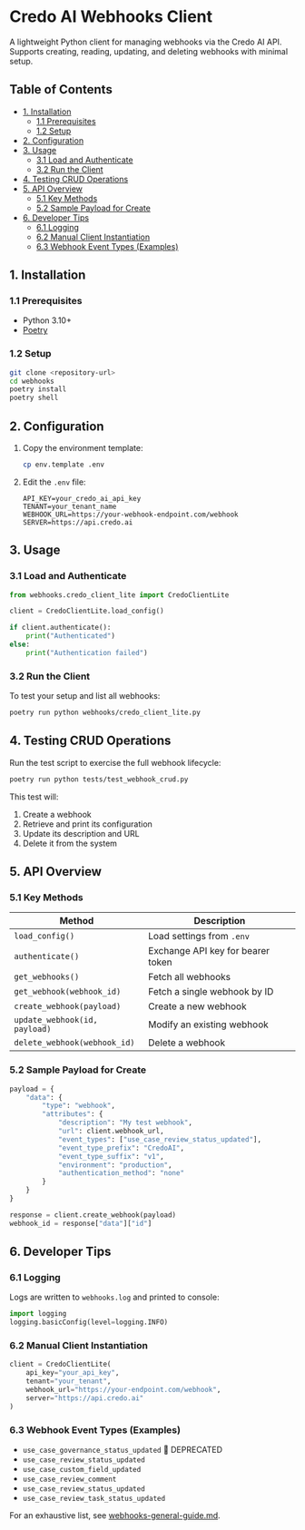 <!-- omit in toc -->
# Credo AI Webhooks Client

A lightweight Python client for managing webhooks via the Credo AI API. Supports creating, reading, updating, and deleting webhooks with minimal setup.

<!-- omit in toc -->
## Table of Contents
<!-- TOC start (generated with https://github.com/derlin/bitdowntoc) -->

- [1. Installation](#1-installation)
  - [1.1 Prerequisites](#11-prerequisites)
  - [1.2 Setup](#12-setup)
- [2. Configuration](#2-configuration)
- [3. Usage](#3-usage)
  - [3.1 Load and Authenticate](#31-load-and-authenticate)
  - [3.2 Run the Client](#32-run-the-client)
- [4. Testing CRUD Operations](#4-testing-crud-operations)
- [5. API Overview](#5-api-overview)
  - [5.1 Key Methods](#51-key-methods)
  - [5.2 Sample Payload for Create](#52-sample-payload-for-create)
- [6. Developer Tips](#6-developer-tips)
  - [6.1 Logging](#61-logging)
  - [6.2 Manual Client Instantiation](#62-manual-client-instantiation)
  - [6.3 Webhook Event Types (Examples)](#63-webhook-event-types-examples)

<!-- TOC end -->

<!-- TOC --><a name="1-installation"></a>
## 1. Installation

<!-- TOC --><a name="11-prerequisites"></a>
### 1.1 Prerequisites

* Python 3.10+
* [Poetry](https://python-poetry.org/docs/#installation)

<!-- TOC --><a name="12-setup"></a>
### 1.2 Setup

```bash
git clone <repository-url>
cd webhooks
poetry install
poetry shell
```


<!-- TOC --><a name="2-configuration"></a>
## 2. Configuration

1. Copy the environment template:

   ```bash
   cp env.template .env
   ```

2. Edit the `.env` file:

   ```env
   API_KEY=your_credo_ai_api_key
   TENANT=your_tenant_name
   WEBHOOK_URL=https://your-webhook-endpoint.com/webhook
   SERVER=https://api.credo.ai
   ```


<!-- TOC --><a name="3-usage"></a>
## 3. Usage

<!-- TOC --><a name="31-load-and-authenticate"></a>
### 3.1 Load and Authenticate

```python
from webhooks.credo_client_lite import CredoClientLite

client = CredoClientLite.load_config()

if client.authenticate():
    print("Authenticated")
else:
    print("Authentication failed")
```

<!-- TOC --><a name="32-run-the-client"></a>
### 3.2 Run the Client

To test your setup and list all webhooks:

```bash
poetry run python webhooks/credo_client_lite.py
```


<!-- TOC --><a name="4-testing-crud-operations"></a>
## 4. Testing CRUD Operations

Run the test script to exercise the full webhook lifecycle:

```bash
poetry run python tests/test_webhook_crud.py
```

This test will:

1. Create a webhook
2. Retrieve and print its configuration
3. Update its description and URL
4. Delete it from the system


<!-- TOC --><a name="5-api-overview"></a>
## 5. API Overview

<!-- TOC --><a name="51-key-methods"></a>
### 5.1 Key Methods

| Method                        | Description                       |
| ----------------------------- | --------------------------------- |
| `load_config()`               | Load settings from `.env`         |
| `authenticate()`              | Exchange API key for bearer token |
| `get_webhooks()`              | Fetch all webhooks                |
| `get_webhook(webhook_id)`     | Fetch a single webhook by ID      |
| `create_webhook(payload)`     | Create a new webhook              |
| `update_webhook(id, payload)` | Modify an existing webhook        |
| `delete_webhook(webhook_id)`  | Delete a webhook                  |

<!-- TOC --><a name="52-sample-payload-for-create"></a>
### 5.2 Sample Payload for Create

```python
payload = {
    "data": {
        "type": "webhook",
        "attributes": {
            "description": "My test webhook",
            "url": client.webhook_url,
            "event_types": ["use_case_review_status_updated"],
            "event_type_prefix": "CredoAI",
            "event_type_suffix": "v1",
            "environment": "production",
            "authentication_method": "none"
        }
    }
}

response = client.create_webhook(payload)
webhook_id = response["data"]["id"]
```


<!-- TOC --><a name="6-developer-tips"></a>
## 6. Developer Tips

<!-- TOC --><a name="61-logging"></a>
### 6.1 Logging

Logs are written to `webhooks.log` and printed to console:

```python
import logging
logging.basicConfig(level=logging.INFO)
```

<!-- TOC --><a name="62-manual-client-instantiation"></a>
### 6.2 Manual Client Instantiation

```python
client = CredoClientLite(
    api_key="your_api_key",
    tenant="your_tenant",
    webhook_url="https://your-endpoint.com/webhook",
    server="https://api.credo.ai"
)
```

<!-- TOC --><a name="63-webhook-event-types-examples"></a>
### 6.3 Webhook Event Types (Examples)

* `use_case_governance_status_updated` 🛑 DEPRECATED
* `use_case_review_status_updated`
* `use_case_custom_field_updated`
* `use_case_review_comment`
* `use_case_review_status_updated`
* `use_case_review_task_status_updated`

For an exhaustive list, see [webhooks-general-guide.md](/docs/webhooks-general-guide.md).
